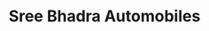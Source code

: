 ---
title: "Sree Bhadra Automobiles"
url: /thiruvananthapuram/sree-bhadra-automobiles/
shop: mobile phone
---